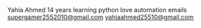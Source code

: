 Yahia Ahmed
14 years
learning python 
love automation 
emails
supergamer2552010@gmail.com
yahiaahmed25510@gmail.com
